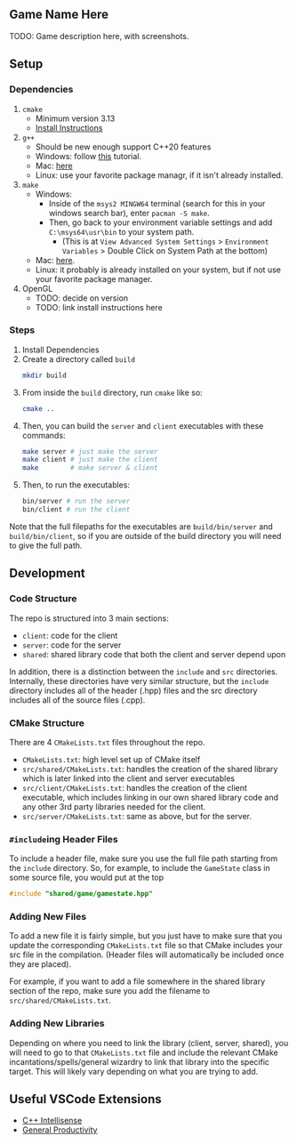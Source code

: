 ## Game Name Here

TODO: Game description here, with screenshots.

## Setup

### Dependencies

1. `cmake`
    - Minimum version 3.13
    - [Install Instructions](https://cgold.readthedocs.io/en/latest/first-step/installation.html)
2. `g++`
    - Should be new enough support C++20 features
    - Windows: follow [this](https://www.freecodecamp.org/news/how-to-install-c-and-cpp-compiler-on-windows/) tutorial.
    - Mac: [here](https://formulae.brew.sh/formula/gcc)
    - Linux: use your favorite package managr, if it isn't already installed.
3. `make`
    - Windows: 
        - Inside of the `msys2 MINGW64` terminal (search for this in your windows search bar), enter `pacman -S make`.
        - Then, go back to your environment variable settings and add `C:\msys64\usr\bin` to your system path.
            - (This is at `View Advanced System Settings` > `Environment Variables` > Double Click on System Path at the bottom)
    - Mac: [here](https://formulae.brew.sh/formula/make).
    - Linux: it probably is already installed on your system, but if not use your favorite package manager.
4. OpenGL
    - TODO: decide on version
    - TODO: link install instructions here

### Steps 

1. Install Dependencies
2. Create a directory called `build`
    ```sh
    mkdir build
    ```
3. From inside the `build` directory, run `cmake` like so:
    ```sh
    cmake ..
    ```
4. Then, you can build the `server` and `client` executables with these commands:
    ```sh
    make server # just make the server
    make client # just make the client
    make        # make server & client
    ```
5. Then, to run the executables:
    ```sh
    bin/server # run the server
    bin/client # run the client
    ```

Note that the full filepaths for the executables are `build/bin/server` and `build/bin/client`, so if you are outside of the build directory you will need to give the full path.

## Development

### Code Structure

The repo is structured into 3 main sections:

- `client`: code for the client
- `server`: code for the server
- `shared`: shared library code that both the client and server depend upon

In addition, there is a distinction between the `include` and `src` directories. Internally, these directories have very similar structure, but the `include` directory includes all of the header (.hpp) files and the src directory includes all of the source files (.cpp).

### CMake Structure

There are 4 `CMakeLists.txt` files throughout the repo.

- `CMakeLists.txt`: high level set up of CMake itself
- `src/shared/CMakeLists.txt`: handles the creation of the shared library which is later linked into the client and server executables
- `src/client/CMakeLists.txt`: handles the creation of the client executable, which includes linking in our own shared library code and any other 3rd party libraries needed for the client.
- `src/server/CMakeLists.txt`: same as above, but for the server.

### `#include`ing Header Files

To include a header file, make sure you use the full file path starting from the `include` directory. So, for example, to include the `GameState` class in some source file, you would put at the top

```cpp
#include "shared/game/gamestate.hpp"
```

### Adding New Files

To add a new file it is fairly simple, but you just have to make sure that you update the corresponding `CMakeLists.txt` file so that CMake includes your src file in the compilation. (Header files will automatically be included once they are placed).

For example, if you want to add a file somewhere in the shared library section of the repo, make sure you add the filename to `src/shared/CMakeLists.txt`.

### Adding New Libraries

Depending on where you need to link the library (client, server, shared), you will need to go to that `CMakeLists.txt` file and include the relevant CMake incantations/spells/general wizardry to link that library into the specific target. This will likely vary depending on what you are trying to add.

## Useful VSCode Extensions

- [C++ Intellisense](https://marketplace.visualstudio.com/items?itemName=ms-vscode.cpptools)
- [General Productivity](https://marketplace.visualstudio.com/items?itemName=jirkavrba.subway-surfers)
